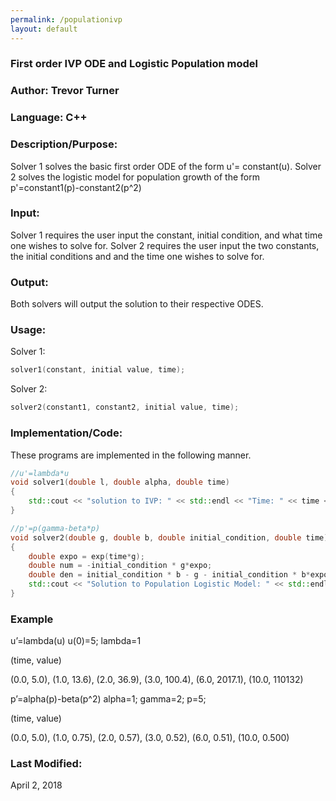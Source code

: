 ```yaml
---
permalink: /populationivp
layout: default
---
```


### First order IVP ODE and Logistic Population model
### Author: Trevor Turner
### Language: C++

### Description/Purpose: 
Solver 1 solves the basic first order ODE of the form u'= constant(u).
Solver 2 solves the logistic model for population growth of the form p'=constant1(p)-constant2(p^2)

### Input:
Solver 1 requires the user input the constant, initial condition, and what time one wishes to solve for.
Solver 2 requires the user input the two constants, the initial conditions and and the time one wishes to solve for.

### Output: 
Both solvers will output the solution to their respective ODES.

### Usage:
Solver 1:
```c++
solver1(constant, initial value, time);
```
Solver 2:
```c++
solver2(constant1, constant2, initial value, time);
```

### Implementation/Code:
These programs are implemented in the following manner. 

```c++
//u'=lambda*u
void solver1(double l, double alpha, double time)
{
	std::cout << "solution to IVP: " << std::endl << "Time: " << time << "  " << alpha * exp(time*l) << std::endl;
}

//p'=p(gamma-beta*p)
void solver2(double g, double b, double initial_condition, double time)
{
	double expo = exp(time*g);
	double num = -initial_condition * g*expo;
	double den = initial_condition * b - g - initial_condition * b*expo;
	std::cout << "Solution to Population Logistic Model: " << std::endl << "Time: " << time << "  " << num / den << std::endl;
}
```
### Example

u’=lambda(u)
u(0)=5; lambda=1

(time, value)

(0.0, 5.0), (1.0, 13.6), (2.0, 36.9), (3.0, 100.4), (6.0, 2017.1), (10.0, 110132)

p’=alpha(p)-beta(p^2)
alpha=1; gamma=2; p=5;

(time, value)

(0.0, 5.0), (1.0, 0.75), (2.0, 0.57), (3.0, 0.52), (6.0, 0.51), (10.0, 0.500)

### Last Modified:
April 2, 2018
